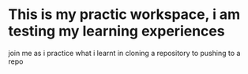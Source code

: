 # This is my practic workspace, i am testing my learning experiences 

join me as i practice what i learnt in cloning a repository to pushing to a repo 
